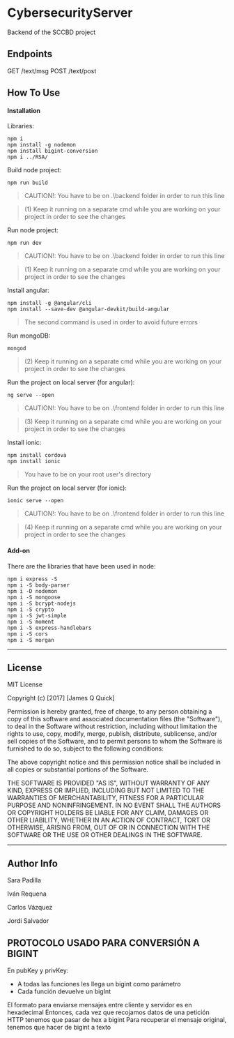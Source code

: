 # CybersecurityServer

Backend of the SCCBD project

## Endpoints
GET /text/msg
POST /text/post


## How To Use

#### Installation

Libraries:

```
npm i
npm install -g nodemon
npm install bigint-conversion
npm i ../RSA/
```
Build node project:

```
npm run build
```
>CAUTION!: You have to be on .\backend folder in order to run this line 

>(1) Keep it running on a separate cmd while you are working on your project in order to see the changes   

Run node project:

```
npm run dev
```
>CAUTION!: You have to be on .\backend folder in order to run this line 

>(1) Keep it running on a separate cmd while you are working on your project in order to see the changes   

Install angular:

```
npm install -g @angular/cli
npm install --save-dev @angular-devkit/build-angular
```

>The second command is used in order to avoid future errors


Run mongoDB:

```
mongod
```

>(2) Keep it running on a separate cmd while you are working on your project in order to see the changes  

Run the project on local server (for angular):

```
ng serve --open
```
>CAUTION!: You have to be on .\frontend folder in order to run this line 

>(3) Keep it running on a separate cmd while you are working on your project in order to see the changes   

Install ionic:

```
npm install cordova
npm install ionic
```
>You have to be on your root user's directory

Run the project on local server (for ionic):

```
ionic serve --open
```
>CAUTION!: You have to be on .\frontend folder in order to run this line 

>(4) Keep it running on a separate cmd while you are working on your project in order to see the changes   

#### Add-on

There are the libraries that have been used in node:

```
npm i express -S
npm i -S body-parser
npm i -D nodemon
npm i -S mongoose
npm i -S bcrypt-nodejs
npm i -S crypto
npm i -S jwt-simple
npm i -S moment
npm i -S express-handlebars
npm i -S cors
npm i -S morgan
```

---


## License

MIT License

Copyright (c) [2017] [James Q Quick]

Permission is hereby granted, free of charge, to any person obtaining a copy
of this software and associated documentation files (the "Software"), to deal
in the Software without restriction, including without limitation the rights
to use, copy, modify, merge, publish, distribute, sublicense, and/or sell
copies of the Software, and to permit persons to whom the Software is
furnished to do so, subject to the following conditions:

The above copyright notice and this permission notice shall be included in all
copies or substantial portions of the Software.

THE SOFTWARE IS PROVIDED "AS IS", WITHOUT WARRANTY OF ANY KIND, EXPRESS OR
IMPLIED, INCLUDING BUT NOT LIMITED TO THE WARRANTIES OF MERCHANTABILITY,
FITNESS FOR A PARTICULAR PURPOSE AND NONINFRINGEMENT. IN NO EVENT SHALL THE
AUTHORS OR COPYRIGHT HOLDERS BE LIABLE FOR ANY CLAIM, DAMAGES OR OTHER
LIABILITY, WHETHER IN AN ACTION OF CONTRACT, TORT OR OTHERWISE, ARISING FROM,
OUT OF OR IN CONNECTION WITH THE SOFTWARE OR THE USE OR OTHER DEALINGS IN THE
SOFTWARE.

---

## Author Info

Sara Padilla

Iván Requena

Carlos Vázquez

Jordi Salvador

## PROTOCOLO USADO PARA CONVERSIÓN A BIGINT
En pubKey y privKey:
- A todas las funciones les llega un bigint como parámetro
- Cada función devuelve un bigInt

El formato para enviarse mensajes entre cliente y servidor es en hexadecimal
Entonces, cada vez que recojamos datos de una petición HTTP tenemos que pasar de hex a bigint
Para recuperar el mensaje original, tenemos que hacer de bigint a texto

